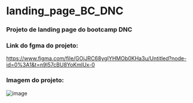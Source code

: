 # landing_page_BC_DNC
### Projeto de landing page do bootcamp DNC

### Link do fgma do projeto:
https://www.figma.com/file/GOjJRC68ygIYHMOb0KHa3u/Untitled?node-id=0%3A1&t=n9l57cBU8YoKmlUx-0

### Imagem do projeto:
![image](https://user-images.githubusercontent.com/95495192/206135592-ca47fdfd-41f4-4288-91cf-5781c0e886d9.png)
